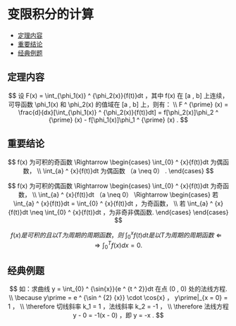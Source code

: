 # 变限积分的计算

* [定理内容](#定理内容)
* [重要结论](#重要结论)
* [经典例题](#经典例题)

## 定理内容

$$
设 F(x) = \int_{\phi_1(x)} ^ {\phi_2(x)}{f(t)}dt ，其中 f(x) 在 [a , b] 上连续，可导函数 \phi_1(x) 和 \phi_2(x) 的值域在 [a , b] 上，则有：
\\
F ^ {\prime} (x) = \frac{d}{dx}[\int_{\phi_1(x)} ^ {\phi_2(x)}{f(t)}dt] = f[\phi_2(x)]\phi_2 ^ {\prime} (x) - f[\phi_1(x)]\phi_1 ^ {\prime} (x) .
$$

## 重要结论

$$
f(x) 为可积的奇函数 \Rightarrow
\begin{cases}
\int_{0} ^ {x}{f(t)}dt 为偶函数， \\
\int_{a} ^ {x}{f(t)}dt 为偶函数 （a \neq 0） .
\end{cases}
$$

$$
f(x) 为可积的偶函数 \Rightarrow
\begin{cases}
\int_{0} ^ {x}{f(t)}dt 为奇函数， \\
\int_{a} ^ {x}{f(t)}dt （a \neq 0） \Rightarrow
\begin{cases}
若 \int_{a} ^ {x}{f(t)}dt = \int_{0} ^ {x}{f(t)}dt ，为奇函数， \\
若 \int_{a} ^ {x}{f(t)}dt \neq \int_{0} ^ {x}{f(t)}dt ，为非奇非偶函数.
\end{cases}
\end{cases}
$$

$$
f(x) 是可积的且以 T 为周期的周期函数，则 \ \int_{0} ^ {x}{f(t)}dt 是以 T 为周期的周期函数 \Leftarrow\Rightarrow \int_{0} ^ {T}{f(x)}dx = 0 .
$$

## 经典例题

$$
如：求曲线 y = \int_{0} ^ {\sin{x}}{e ^ {t ^ 2}}dt 在点 (0 , 0) 处的法线方程.
\\
\because y\prime = e ^ {\sin ^ {2} {x}} \cdot \cos{x} ， y\prime|_{x = 0} = 1 ，
\\
\therefore 切线斜率 k_1 = 1 ，法线斜率 k_2 = -1 ，
\\
\therefore 法线方程 y - 0 = -1(x - 0) ，即 y = -x .
$$



